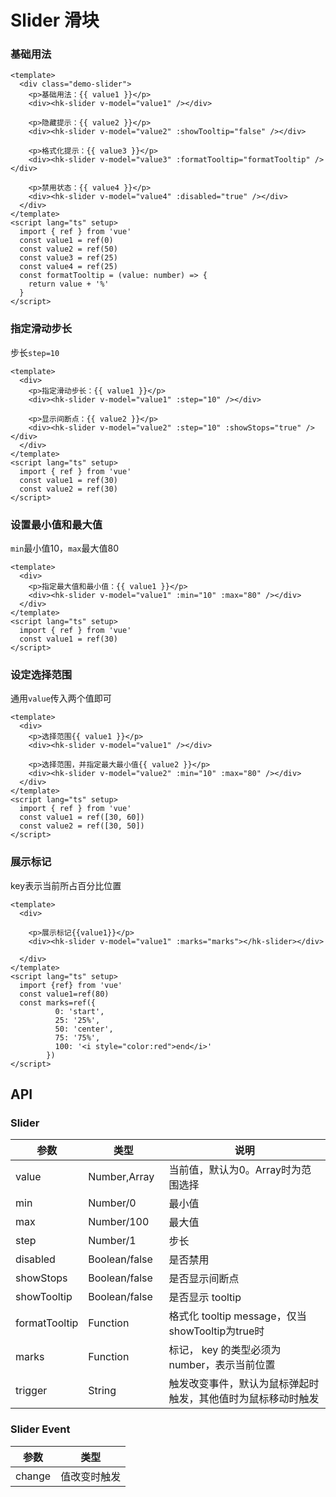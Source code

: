 # Slider 滑块

### 基础用法

```vue demo
<template>
  <div class="demo-slider">
    <p>基础用法：{{ value1 }}</p>
    <div><hk-slider v-model="value1" /></div>

    <p>隐藏提示：{{ value2 }}</p>
    <div><hk-slider v-model="value2" :showTooltip="false" /></div>

    <p>格式化提示：{{ value3 }}</p>
    <div><hk-slider v-model="value3" :formatTooltip="formatTooltip" /></div>

    <p>禁用状态：{{ value4 }}</p>
    <div><hk-slider v-model="value4" :disabled="true" /></div>
  </div>
</template>
<script lang="ts" setup>
  import { ref } from 'vue'
  const value1 = ref(0)
  const value2 = ref(50)
  const value3 = ref(25)
  const value4 = ref(25)
  const formatTooltip = (value: number) => {
    return value + '%'
  }
</script>

```

### 指定滑动步长

步长`step=10`

```vue demo
<template>
  <div>
    <p>指定滑动步长：{{ value1 }}</p>
    <div><hk-slider v-model="value1" :step="10" /></div>

    <p>显示间断点：{{ value2 }}</p>
    <div><hk-slider v-model="value2" :step="10" :showStops="true" /></div>
  </div>
</template>
<script lang="ts" setup>
  import { ref } from 'vue'
  const value1 = ref(30)
  const value2 = ref(30)
</script>

```

### 设置最小值和最大值

`min`最小值10，`max`最大值80

```vue demo
<template>
  <div>
    <p>指定最大值和最小值：{{ value1 }}</p>
    <div><hk-slider v-model="value1" :min="10" :max="80" /></div>
  </div>
</template>
<script lang="ts" setup>
  import { ref } from 'vue'
  const value1 = ref(30)
</script>

```

### 设定选择范围

通用`value`传入两个值即可

```vue demo
<template>
  <div>
    <p>选择范围{{ value1 }}</p>
    <div><hk-slider v-model="value1" /></div>

    <p>选择范围，并指定最大最小值{{ value2 }}</p>
    <div><hk-slider v-model="value2" :min="10" :max="80" /></div>
  </div>
</template>
<script lang="ts" setup>
  import { ref } from 'vue'
  const value1 = ref([30, 60])
  const value2 = ref([30, 50])
</script>

```

### 展示标记

key表示当前所占百分比位置

```vue demo
<template>
  <div>
  
    <p>展示标记{{value1}}</p>
    <div><hk-slider v-model="value1" :marks="marks"></hk-slider></div>
    
  </div>
</template>
<script lang="ts" setup>
  import {ref} from 'vue'
  const value1=ref(80)
  const marks=ref({
          0: 'start',
          25: '25%',
          50: 'center',
          75: '75%',
          100: '<i style="color:red">end</i>'
        })
</script>
```

## API

### Slider

| 参数            | 类型              | 说明                            |
|---------------|-----------------|-------------------------------|
| value         | Number,Array    | 当前值，默认为0。Array时为范围选择          |
| min           | Number/0        | 最小值                           |
| max           | Number/100      | 最大值                           |
| step          | Number/1        | 步长                            |
| disabled      | Boolean/false   | 是否禁用                          |
| showStops     | Boolean/false   | 是否显示间断点                       |
| showTooltip   | Boolean/false   | 是否显示 tooltip                  |
| formatTooltip | Function        | 格式化 tooltip message，仅当showTooltip为true时 |
| marks         | Function　　　     | 标记， key 的类型必须为number，表示当前位置   |
| trigger       | String 　　　      | 触发改变事件，默认为鼠标弹起时触发，其他值时为鼠标移动时触发|

### Slider Event

|参数|类型|
|----------|--------------|
|change            |值改变时触发|

